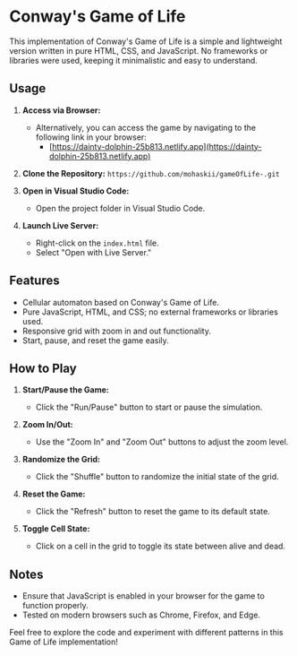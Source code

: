 # Conway's Game of Life

This implementation of Conway's Game of Life is a simple and lightweight version written in pure HTML, CSS, and JavaScript. No frameworks or libraries were used, keeping it minimalistic and easy to understand.

## Usage

1. **Access via Browser:**
   - Alternatively, you can access the game by navigating to the following link in your browser:
     - [https://dainty-dolphin-25b813.netlify.app](https://dainty-dolphin-25b813.netlify.app)
2. **Clone the Repository:**
   `https://github.com/mohaskii/gameOfLife-.git`

3. **Open in Visual Studio Code:**

   - Open the project folder in Visual Studio Code.

4. **Launch Live Server:**

   - Right-click on the `index.html` file.
   - Select "Open with Live Server."


## Features

- Cellular automaton based on Conway's Game of Life.
- Pure JavaScript, HTML, and CSS; no external frameworks or libraries used.
- Responsive grid with zoom in and out functionality.
- Start, pause, and reset the game easily.

## How to Play

1. **Start/Pause the Game:**

   - Click the "Run/Pause" button to start or pause the simulation.

2. **Zoom In/Out:**

   - Use the "Zoom In" and "Zoom Out" buttons to adjust the zoom level.

3. **Randomize the Grid:**

   - Click the "Shuffle" button to randomize the initial state of the grid.

4. **Reset the Game:**

   - Click the "Refresh" button to reset the game to its default state.

5. **Toggle Cell State:**
   - Click on a cell in the grid to toggle its state between alive and dead.

## Notes

- Ensure that JavaScript is enabled in your browser for the game to function properly.
- Tested on modern browsers such as Chrome, Firefox, and Edge.

Feel free to explore the code and experiment with different patterns in this Game of Life implementation!
